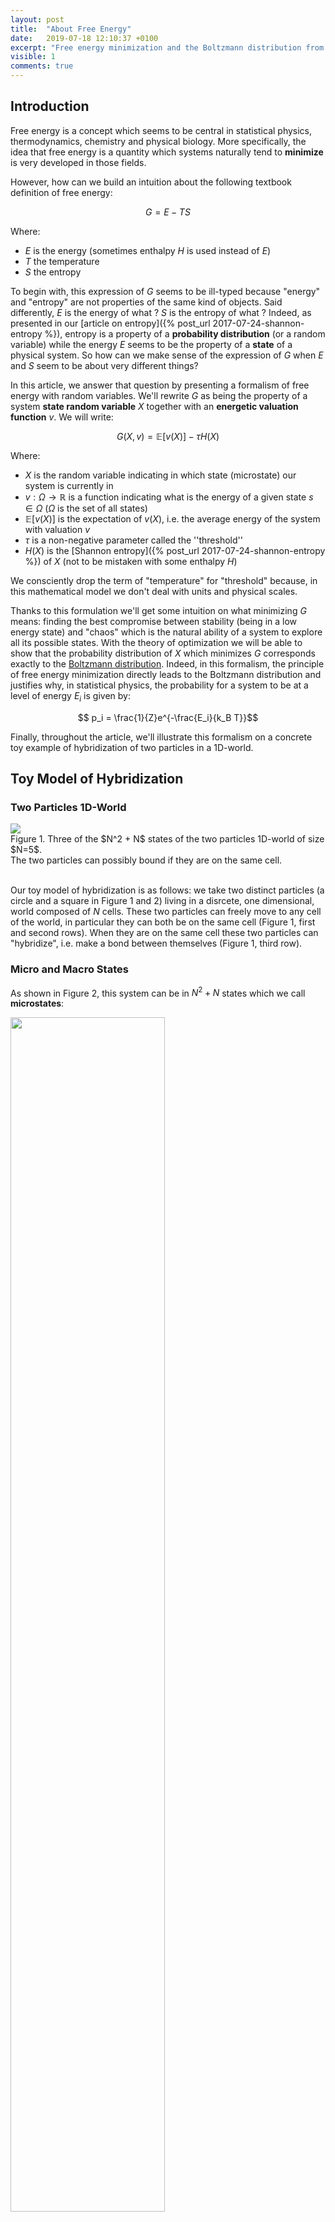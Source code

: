 ```yaml
---
layout: post
title:  "About Free Energy"
date:   2019-07-18 12:10:37 +0100
excerpt: "Free energy minimization and the Boltzmann distribution from a mathematical perspective."
visible: 1
comments: true
---
```


## Introduction

Free energy is a concept which seems to be central in statistical physics, thermodynamics, chemistry and physical biology. More specifically, the idea that free energy is a quantity which systems naturally tend to **minimize** is very developed in those fields.

However, how can we build an intuition about the following textbook definition of free energy:

$$ G = E - T S $$

Where:
- $E$ is the energy (sometimes enthalpy $H$ is used instead of $E$)
- $T$ the temperature    
- $S$ the entropy

To begin with, this expression of $G$ seems to be ill-typed because "energy" and "entropy" are not properties of the same kind of objects. Said differently, $E$ is the energy of what ? $S$ is the entropy of what ? Indeed, as presented in our [article on entropy]({% post_url 2017-07-24-shannon-entropy %}), entropy is a property of a **probability distribution** (or a random variable) while the energy $E$ seems to be the property of a **state** of a physical system. So how can we make sense of the expression of $G$ when $E$ and $S$ seem to be about very different things?

In this article, we answer that question by presenting a formalism of free energy with random variables. We'll rewrite $G$ as being the property of a system **state random variable** $X$ together with an **energetic valuation function** $v$. We will write:

$$ G(X,v) = \mathbb{E}[v(X)] - \tau H(X)$$

Where: 
- $X$ is the random variable indicating in which state (microstate) our system is currently in
- $v:\Omega \to \mathbb{R}$ is a function indicating what is the energy of a given state $s\in\Omega$ ($\Omega$ is the set of all states)
- $\mathbb{E}[v(X)]$ is the expectation of $v(X)$, i.e. the average energy of the system with valuation $v$   
- $\tau$ is a non-negative parameter called the ''threshold''
- $H(X)$ is the [Shannon entropy]({% post_url 2017-07-24-shannon-entropy %}) of $X$ (not to be mistaken with some enthalpy $H$)

We consciently drop the term of "temperature" for "threshold" because, in this mathematical model we don't deal with units and physical scales. 

Thanks to this formulation we'll get some intuition on what minimizing $G$ means: finding the best compromise between stability (being in a low energy state) and "chaos" which is the natural ability of a system to explore all its possible states. With the theory of optimization we will be able to show that the probability distribution of $X$ which minimizes $G$ corresponds exactly to the [Boltzmann distribution](https://en.wikipedia.org/wiki/Boltzmann_distribution). Indeed, in this formalism, the principle of free energy minimization directly leads to the Boltzmann distribution and justifies why, in statistical physics, the probability for a system to be at a level of energy $E_i$ is given by:

$$ p_i = \frac{1}{Z}e^{-\frac{E_i}{k_B T}}$$

Finally, throughout the article, we'll illustrate this formalism on a concrete toy example of hybridization of two particles in a 1D-world.

## Toy Model of Hybridization

### Two Particles 1D-World

<div class="imgcap" style="border: 0px">
<div>
<img src="/assets/free_energy/world.svg">
</div>
<div class="thecap">Figure 1. Three of the $N^2 + N$ states of the two particles  1D-world of size $N=5$.<br/> The two particles can possibly bound if they are on the same cell.</div>
</div>
<br/>

Our toy model of hybridization is as follows: we take two distinct particles (a circle and a square in Figure 1 and 2) living in a disrcete, one dimensional, world composed of $N$ cells. These two particles can freely move to any cell of the world, in particular they can both be on the same cell (Figure 1, first and second rows). When they are on the same cell these two particles can "hybridize", i.e. make a bond between themselves (Figure 1, third row).

### Micro and Macro States

As shown in Figure 2, this system can be in $N^2+N$ states which we call **microstates**:

<div class="imgcap" style="border: 0px">
<div>
<img src="/assets/free_energy/world2.svg" style="width:70%">
</div>
<div class="thecap">Figure 2. The $N^2 + N$ microstates of the system and its two macrostates: bonded or not bonded. Here, $N=5$.</div>
</div>
<br/>

These $N^2 + N$ microstates can be grouped in two distincts **macrostates** according to whether or not there is a bond between the particles or not. Macrostates are collections of microstates sharing a common property. Here we have two macrostates: **bonded** and **not bonded**.

### Our System as a Random Variable

Let $X$ be the random variable indicating in which microstate the system is. The set of all microstates, $\Omega = \\{ S_1, \ldots, S_{N^2 + N} \\}$, is given in Figure 2. Formally, $X$ is the identity on $\Omega \to \Omega$.

The question we ask is: **"What is the probability to be in a given microstate ?"**. Equivalently: what is the distribution $p_X$ of the state variable $X$?

In order to answer this question we introduce the concept of *energy of a state $S_i$*.

## Free Energy or the Fight Between Energy and Entropy
### Some States are more Favored than Others

We are going to look at each of our microstate $S_i$ and state how *favorable* this state is. In other words, for each microstate, we are going to give a score encompassing how much our system favors this state with the intuition that, the more a state is favored the more likely is our system to end up in that state. 

This score is the **energy** of the microstate. By convention energies are numbers in $\mathbb{R}$ and the lowest is the score, the more favored is the state. A microstate with energy $E=1000$ will be less more favored than a microstate with energy $E=-1000$. Formally, we are going to construct an energetic valuation function $v:\Omega \to \mathbb{R}$ by defining $v(S_i)$ for $1 \leq i \leq N+N^2$. 


In our 1D-world, any microstate where the two particles are **bonded** will be considered as more favored -- i.e having a lower energy -- than any microstate where they are **not bonded**. Furthermore, in our model there is no reason to give a different energetic score to two microstates being in the same macrostate. Indeed, energetically speaking, nothing distinguishes microstates $1$ to $N^2$ (not bonded case) as well as nothing distinguishes microstates $N^2+1$ to $N^2+N$ (bonded case).

Hence we have:

$$ \begin{align*} v(S_1) &= v(S_2) = \dots v(S_{N^2}) = E_{\text{not bonded}} = E_0 \\ v(S_{N^2+1}) &= v(S_{N^2+2}) = \dots v(S_{N^2+N}) = E_{\text{bonded}} = E_1 \end{align*} $$

In the following we take $E_{0} = 0$ as a reference energy. The value of $E_{1}$ (negative) will account for how intense is the bond between the two particles. For instance $E_{1} = -100$ will correspond to a situation where that bond is 10 time stronger than a scenario where $E_{1} = -10$. In a case like this one where energy refers to the intensity of a bond, the term **enthalpy** is often used instead of energy.

### What is a Fair Distribution on Microstates?

Our goal is to construct $p_X = (p_1, \ldots, p_{N^2 + N})$, the probability distribution over microstates: $p_i$ is the probability that the system is in microstate $S_i$. In order to get there we must describe what is a *good* (or a fair) distribution over the microstates space.

For instance, would it be fair if $p_X$ was uniform, i.e all microstates are equally likely $p_i = \frac{1}{N^2 + N}$ ? No, because of the **energetic** argument. Indeed, microstates corresponding to the **bonded** macrostate are more favored by the system than **not bonded** microstates. Hence, our distribution $p_X$ must be biased in favor of the bonded microstates: $S_{N^2 + 1} \dots S_{N^2 + N}$.

Inversely, would it be fair if $p_X$ was concentrated over one particular microstate? For instance if we set $p_{N^2+1} = 1$? No, because of the **entropic** argument. The entropic argument accounts for the chaotic nature of microscopic systems: molecular agitation drives the system to explore its different possible configurations. Molecular agitation limits our ability to predict in which microstate the system is. This entropic effect, in physics, is proportional to the temperature. In our mathematical model, it will be proportional to the *threshold*.

Gibbs free energy will provide an answer to achieving a good compromise between the energetic and the entorpic argument.

### Minimizing Free Energy: a Compromise between Energy and Entropy

Gibbs (or Helmholtz) free energy is a mathematical formalisation of the intuitive idea of a fight between energy and entropy in microscopic systems. We define it as follows:

$$ G(X,v) = \mathbb{E}[v(X)] - \tau H(X)$$

With $\mathbb{E}[v(X)] = \sum_{i} v(S_i) p_i$, the weighted average energy, $\tau \geq 0$ a parameter called the *threshold* and $H(X)$ the [Shannon entropy]({% post_url 2017-07-24-shannon-entropy %}) of $X$. 

If we minimize $G(X,v)$, i.e. find the probability distribution $p_X$ which gives the smallest value of $G$, we achieve an interesting compromise. Indeed, we minimize the **weighted average energy** of the system while **maximizing** the corresponding entropy of the microstates distribution. Note that maximizing Shannon entropy matches the intuitive idea of the entropic argument since we maximize the **lack of predictability** of the random variable $X$ (see our [article]({% post_url 2017-07-24-shannon-entropy %})). The energetic argument is formalised by the idea of minimizing $\mathbb{E}[v(X)]$, the weighted average energy of our system.

The parameter $\tau$ allows us to linearly control the lack of predictability (or chaos) of the system. For instance, if $\tau = 0$, there is no chaos. Minimizing free energy will correspond to deterministically set the system to the most favorable states. In physics, the threshold $\tau$, up to the normalization constant $k_{B}$, corresponds to temperature. Temperature linearly controls the molecular agitation of the system which determines the ability of the system to explore its state space.

## Experimental Solution to Free Energy Minimization

In the case of our 1D-world we can write some code in order to minimize $G(X,\nu)$. Free energy becomes:

$$ G(X,\nu) = q_0E_0 + q_1E_1 - \tau H(X)$$

With:

 $$ H(X) = -( q_{0} \text{log}(\frac{q_0}{N^2}) + q_{1} \text{log}(\frac{q_{1}}{N})) $$

And with $q_0 = N^2 p_0$ and $q_1 = N p_{N^2+1}$ the probabilities of the macrostates **bonded** and **not bonded** (recall that $(p_1,\ldots,p_N^2,p_{N^2+1},\ldots,p_{N^2+N})$ is the probability distribution over microstates and the probability distribution of the variable $X$).

Note that we have made the implicit assumption that microstates with the same energy had the same probability (i.e. $p_1 = p_2 = \dots = p_{N^2}$ and $p_{N^2+1} = p_{N^2+2} = \dots = p_{N^2+N}$). This assumption will be confirmed later on with the calculus leading to Boltzmann distribution. As of right now, this assumption helps us writing a feasible optimization routine since we only have to optimize over $(q_0, q_1)$ and not the whole $(p_1,\ldots,p_N^2,p_{N^2+1},\ldots,p_{N^2+N})$.

The following code optimizes $$ G(X,\nu) $$ in our grid world context for different threshold conditions. You can play with this code interactively in <a href="https://github.com/tcosmo/tcosmo.github.io/tree/master/assets/free_energy/FreeEnergyMinimization.ipynb">this notebook</a>.


```python
import scipy.optimize as opt
from scipy.optimize import LinearConstraint
from scipy.special import xlogy

import scipy.stats as stats
import numpy as np
import matplotlib.pyplot as plt

plt.style.use('dark_background')

def entropy(proba_dist, world_weights):
    return -(xlogy(proba_dist[0],proba_dist[0]/world_weights[0]) + 
      xlogy(proba_dist[1],proba_dist[1]/world_weights[1]))
    
def free_energy(proba_dist, thresh, energies, world_weights):
    return proba_dist.dot(energies) - thresh*entropy(proba_dist, world_weights)

N_cells = 100

N_not_bounded = N_cells**2
N_bounded = N_cells

E_not_bounded=0
E_bounded=-1000

thresh_space = np.linspace(0,1000, 200)

proba_mat = []
for thresh in thresh_space:
    result = opt.minimize(free_energy, x0 = np.array([0.5,0.5]), 
             args = (thresh,
                     np.array([E_not_bounded, E_bounded]), 
                     np.array([N_not_bounded, N_bounded])), 
             constraints = LinearConstraint(np.array([1.0,1.0]), 1.0, 1.0))
    proba_mat.append(result.x)
proba_mat = np.array(proba_mat)

plt.figure(figsize=(10,5))
plt.plot(thresh_space, proba_mat[:,0], label="Proba Not Bounded")
plt.plot(thresh_space, proba_mat[:,1], label="Proba Bounded")
plt.legend()
plt.xlabel('Threshold')
plt.ylabel('Probability')
plt.title('Energy/Entropy Trade-off')
plt.show()
```

This code produces the following output:


<div class="imgcap">
    <div>
        <img width="80%" src="/assets/free_energy/graph.png" alt="free energy"/>
    </div>
    <div class="thecap">Figure 3. Compromise between energy and entropy in the 1D-world with $N=100$</div>
</div>
<br/>
Figure 3 illustrates minimization of free energy depending on the threshold parameter. With this graph we realize the compromise made by free energy between energy and entropy. When the threshold is low, the energetic term wins and microstates with the lowest energy (i.e, bonded) are mainly favored ($q_{1} \simeq 1$). However, when the threshold gets very big, the entropic term wins and not bonded states get favored since they are much more frequent than bonded one: $N^2$ vs $N$. In that case, the system behaves like a biased coin where $q_0 \simeq \frac{N^2}{N^2 + N}$ and $q_1 \simeq \frac{N}{N^2 + N} $.

In  <a href="https://github.com/tcosmo/tcosmo.github.io/tree/master/assets/free_energy/FreeEnergyMinimization.ipynb">the notebook</a>, you can experience the effect of other parameters on the overall result. You can for instance try modifying $E_{1}=E_{\text{bonded}}$ or $N$.

For instance, if you take $N=10$ instead of $N=100$, the difference between $\frac{N^2}{N^2 + N}$ and $\frac{N}{N^2 + N}$ becomes less important hence the not bonded case is less favored with $\tau$ big:

<div class="imgcap">
    <div>
        <img width="80%" src="/assets/free_energy/graph2.png" alt="free energy"/>
    </div>
    <div class="thecap">Figure 4. Compromise between energy and entropy in the 1D-world N=$10$</div>
</div>
<br/>

The melting point which is where the two curves meet in Figure 3 and 4 plays an important role in a wet lab experiment since, at it will appear with the next section, it allows to determine the value of $E_1-E_0$ (which is $E_1$ if we set $E_0=0$ as a reference value).

## Analytical Solution to Free Energy Minimization: Boltzmann Distribution

In the last section, we gave an experimental solution to the problem of Free Energy Minimization which is, given a $\nu$, find the microstates distribution $p_X$ which minimizes $G(X,v)$. In fact, thanks to the theory of [Lagrange Multipliers](https://en.wikipedia.org/wiki/Lagrange_multiplier) this problem admits an analytical solution.

Indeed, the solution is uniquely given by:

$$ p_i = \frac{1}{Z} e^{-\nu(S_i)/\tau}$$

With $Z=\sum_{i} e^{\nu(S_i)/\tau}$ a normalization factor also called *partition function*. If you are interested in how to solve this problem with Lagrange Multipliers please see <a href="/assets/free_energy/solution.jpg">this</a> (thanks to Scott Pesme!).

Also, we can note that, as we assumed in the experimental section, microstates with same energies will have the same probabilities. 

Finally, in the case of our grid world and according to Boltzmann distribution the probabilities of macrostates **bonded** and **not bonded** are given by:

$$\begin{align*}
q_0 &= \sum_{i=1}^{N^2}p_i = \frac{N^2}{Z}e^{-E_0/\tau}\\
q_1 &= \sum_{i=N^2+1}^{N^2+N}p_i =   \frac{N}{Z}e^{-E_1/\tau}
\end{align*}
$$

The curves of Figure 3 and 4 should thus match the above expressions given by Boltzmann distribution.

The melting threshold $\tau^{\star}$, when $q_0=q_1=0.5$ is interesting because we get:

$$ \frac{N^2}{Z}e^{-E_0/\tau^{\star}} = \frac{N}{Z}e^{-E_1/\tau^{\star}} \Leftrightarrow E_1 - E_0 = \tau^{\star}\text{log}(\frac{1}{N})$$

In a physical system, the threshold $\tau$ is in fact $k_{B}T$. Thus, if  our toy model was physically meaningful for the hybridization of some particles and if we had an experimental way to determine the melting temperature $T^{\star}$, we could evaluate the energetics of the **bonded** state (assuming $E_0=0$ is a reference value) by:

$$ E_{\text{bonded}} = E_1 = k_{B}T^{\star}\text{log}(\frac{1}{N}) $$

In a real world experiment, $N$ would be replaced by some equivalent volumetric quantity.